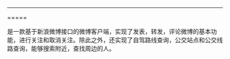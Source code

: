 -----
=====

是一款基于新浪微博接口的微博客户端，实现了发表，转发，评论微博的基本功能，进行关注和取消关注。除此之外，还实现了自驾路线查询，公交站点和公交线路查询，能够搜索附近，查找周边的人。